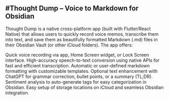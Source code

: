 #Thought Dump – Voice to Markdown for Obsidian
---
Thought Dump is a native cross-platform app (built with Flutter/React Native) that allows users to quickly record voice memos, transcribe them into text, and save them as beautifully formatted Markdown (.md) files in their Obsidian Vault (or other iCloud folders). The app offers:

Quick voice recording via app, Home Screen widget, or Lock Screen interface.
High-accuracy speech-to-text conversion using native APIs for fast and efficient transcription.
Automatic or user-defined markdown formatting with customizable templates.
Optional text enhancement with ChatGPT for grammar correction, bullet points, or a summary (TL;DR).
Sentiment analysis to auto-generate tags for easy categorization in Obsidian.
Easy setup of storage locations on iCloud and seamless Obsidian integration.
